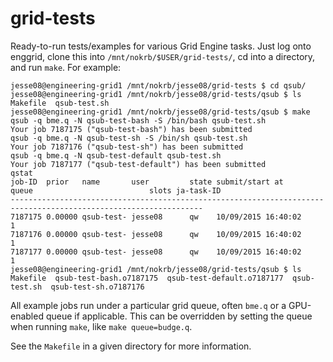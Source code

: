 # grid-tests
Ready-to-run tests/examples for various Grid Engine tasks.  Just log onto enggrid, clone this into `/mnt/nokrb/$USER/grid-tests/`, cd into a directory, and run `make`.  For example:

    jesse08@engineering-grid1 /mnt/nokrb/jesse08/grid-tests $ cd qsub/
    jesse08@engineering-grid1 /mnt/nokrb/jesse08/grid-tests/qsub $ ls
    Makefile  qsub-test.sh
    jesse08@engineering-grid1 /mnt/nokrb/jesse08/grid-tests/qsub $ make
    qsub -q bme.q -N qsub-test-bash -S /bin/bash qsub-test.sh
    Your job 7187175 ("qsub-test-bash") has been submitted
    qsub -q bme.q -N qsub-test-sh -S /bin/sh qsub-test.sh
    Your job 7187176 ("qsub-test-sh") has been submitted
    qsub -q bme.q -N qsub-test-default qsub-test.sh
    Your job 7187177 ("qsub-test-default") has been submitted
    qstat
    job-ID  prior   name       user         state submit/start at     queue                          slots ja-task-ID 
    -----------------------------------------------------------------------------------------------------------------
    7187175 0.00000 qsub-test- jesse08      qw    10/09/2015 16:40:02                                    1        
    7187176 0.00000 qsub-test- jesse08      qw    10/09/2015 16:40:02                                    1        
    7187177 0.00000 qsub-test- jesse08      qw    10/09/2015 16:40:02                                    1        
    jesse08@engineering-grid1 /mnt/nokrb/jesse08/grid-tests/qsub $ ls
    Makefile  qsub-test-bash.o7187175  qsub-test-default.o7187177  qsub-test.sh  qsub-test-sh.o7187176

All example jobs run under a particular grid queue, often `bme.q` or a
GPU-enabled queue if applicable.  This can be overridden by setting the queue
when running `make`, like `make queue=budge.q`.

See the `Makefile` in a given directory for more information.
